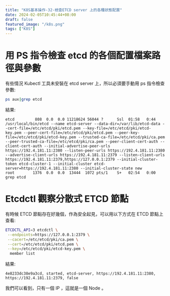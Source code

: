 ```yaml
---
title: "K8S基本操作-32-檢查ETCD server 上的各種狀態配置"
date: 2024-02-05T10:45:44+08:00
draft: false
featured_image: "/k8s.png"
tags: ["K8S"]
---
```


# 用 PS 指令檢查 etcd 的各個配置檔案路徑與參數

有些情況 Kubectl 工具未安裝在 etcd server 上，所以必須要手動用 ps 指令檢查參數:

```bash
ps aux|grep etcd
```

結果:

```
etcd         808  0.0  0.0 11218624 56044 ?      Ssl  01:58   0:44 /usr/local/bin/etcd --name etcd-server --data-dir=/var/lib/etcd-data --cert-file=/etc/etcd/pki/etcd.pem --key-file=/etc/etcd/pki/etcd-key.pem --peer-cert-file=/etc/etcd/pki/etcd.pem --peer-key-file=/etc/etcd/pki/etcd-key.pem --trusted-ca-file=/etc/etcd/pki/ca.pem --peer-trusted-ca-file=/etc/etcd/pki/ca.pem --peer-client-cert-auth --client-cert-auth --initial-advertise-peer-urls https://192.4.181.11:2380 --listen-peer-urls https://192.4.181.11:2380 --advertise-client-urls https://192.4.181.11:2379 --listen-client-urls https://192.4.181.11:2379,https://127.0.0.1:2379 --initial-cluster-token etcd-cluster-1 --initial-cluster etcd-server=https://192.4.181.11:2380 --initial-cluster-state new
root        1376  0.0  0.0  13444  1072 pts/1    S+   02:54   0:00 grep etcd
```

# Etcdctl 觀察分散式 ETCD 節點

有時候 ETCD 節點存在好幾個，作為安全起見，可以用以下方式在 ETCD 節點上查看:

```bash
ETCDCTL_API=3 etcdctl \
 --endpoints=https://127.0.0.1:2379 \
 --cacert=/etc/etcd/pki/ca.pem \
 --cert=/etc/etcd/pki/etcd.pem \
 --key=/etc/etcd/pki/etcd-key.pem \
  member list
```

結果:

```
4e8233dc38e9a3cd, started, etcd-server, https://192.4.181.11:2380, https://192.4.181.11:2379, false
```

我們可以看到，只有一個 IP ，這就是一個 Node 。